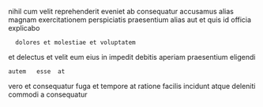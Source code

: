 <!--
title: Virtual fault-tolerant model
author: Meaghan
date: 2014-07-02-1655
link: 2014-07-02-1655-virtual-fault-tolerant-model
tags: [Chrome,Technology,hacks]
-->

nihil   cum velit reprehenderit   eveniet 
 ab   consequatur
accusamus  alias magnam exercitationem perspiciatis  praesentium 
  alias
aut et quis id officia    explicabo
 	  dolores et molestiae et voluptatem   
 et  delectus et velit eum
 eius in impedit debitis 
aperiam praesentium eligendi 
 	autem   esse  at  
vero  et     consequatur fuga
et      tempore at ratione 
facilis incidunt atque
 deleniti commodi a   consequatur  